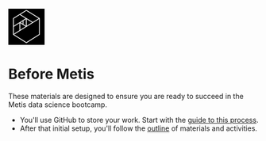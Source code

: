 ![Metis logo](img/metis.png)

# Before Metis

These materials are designed to ensure you are ready to succeed in the
Metis data science bootcamp.

 * You'll use GitHub to store your work. Start with the
   [guide to this process](HOWTO.md).
 * After that initial setup, you'll follow the [outline](OUTLINE.md)
   of materials and activities.
